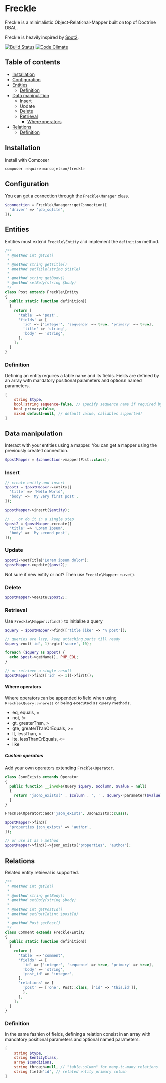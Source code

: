 # Freckle

Freckle is a minimalistic Object-Relational-Mapper built on top of Doctrine DBAL.

Freckle is heavily inspired by [Spot2](https://github.com/vlucas/spot2).

[![Build Status](https://travis-ci.org/marcojetson/freckle.svg?branch=master)](https://travis-ci.org/marcojetson/freckle)
[![Code Climate](https://codeclimate.com/github/marcojetson/freckle/badges/gpa.svg)](https://codeclimate.com/github/marcojetson/freckle)

## Table of contents

- [Installation](#installation)
- [Configuration](#configuration)
- [Entities](#entities)
  - [Definition](#entities-definition)
- [Data manipulation](#data-manipulation)
  - [Insert](#insert)
  - [Update](#update)
  - [Delete](#delete)
  - [Retrieval](#retrieval)
    - [Where operators](#where-operators)
- [Relations](#relations)
  - [Definition](#relations-definition)

## Installation

Install with Composer

```shell
composer require marcojetson/freckle
```

## Configuration

You can get a connection through the `Freckle\Manager` class.

```php
$connection = Freckle\Manager::getConnection([
  'driver' => 'pdo_sqlite',
]);
```

## Entities

Entities must extend ```Freckle\Entity``` and implement the ```definition``` method.

```php
/**
 * @method int getId()
 *
 * @method string getTitle()
 * @method setTitle(string $title)
 *
 * @method string getBody()
 * @method setBody(string $body)
 */
class Post extends Freckle\Entity
{
  public static function definition()
  {
  	return [
      'table' => 'post',
      'fields' => [
        'id' => ['integer', 'sequence' => true, 'primary' => true],
        'title' => 'string',
        'body' => 'string',
      ],
	];
  }
}
```

### <a name="entities-definition"></a>Definition

Defining an entity requires a table name and its fields.
Fields are defined by an array with mandatory positional parameters and optional named parameters.

```php
[
    string $type,
    bool|string sequence=false, // specify sequence name if required by database
    bool primary=false,
    mixed default=null, // default value, callables supported!
]
```

## Data manipulation

Interact with your entities using a mapper. You can get a mapper using the previously created connection.

```php
$postMapper = $connection->mapper(Post::class);
```

### Insert

```php
// create entity and insert
$post1 = $postMapper->entity([
  'title' => 'Hello World',
  'body' => 'My very first post',
]);

$postMapper->insert($entity);

// ...or do it in a single step
$post2 = $postMapper->create([
  'title' => 'Lorem Ipsum',
  'body' => 'My second post',
]);
```

### Update

```php
$post2->setTitle('Lorem ipsum dolor');
$postMapper->update($post2);
```

Not sure if new entity or not? Then use ```Freckle\Mapper::save()```.

### Delete

```php
$postMapper->delete($post2);
```

### Retrieval

Use ```Freckle\Mapper::find()``` to initialize a query

```php
$query = $postMapper->find(['title like' => '% post']);

// queries are lazy, keep attaching parts till ready
$query->not('id', 1)->gte('score', 10);

foreach ($query as $post) {
  echo $post->getName(), PHP_EOL;
}

// or retrieve a single result
$postMapper->find(['id' => 1])->first();
```

#### Where operators

Where operators can be appended to field when using ```Freckle\Query::where()``` or being executed as query methods.

- eq, equals, =
- not, !=
- gt, greaterThan, >
- gte, greaterThanOrEquals, >=
- lt, lessThan, <
- lte, lessThanOrEquals, <=
- like

##### Custom operators

Add your own operators extending ```Freckle\Operator```.

```php
class JsonExists extends Operator
{
  public function __invoke(Query $query, $column, $value = null)
  {
    return 'jsonb_exists(' . $column . ', ' . $query->parameter($value) . ')';
  }
}

Freckle\Operator::add('json_exists', JsonExists::class);

$postMapper->find([
  'properties json_exists' => 'author',
]);

// or use it as a method
$postMapper->find()->json_exists('properties', 'author');
```

## Relations

Related entity retrieval is supported.

```php
/**
 * @method int getId()
 *
 * @method string getBody()
 * @method setBody(string $body)
 *
 * @method int getPostId()
 * @method setPostId(int $postId)
 *
 * @method Post getPost()
 */
class Comment extends Freckle\Entity
{
  public static function definition()
  {
  	return [
      'table' => 'comment',
      'fields' => [
        'id' => ['integer', 'sequence' => true, 'primary' => true],
        'body' => 'string',
        'post_id' => 'integer',
      ],
      'relations' => [
        'post' => ['one', Post::class, ['id' => 'this.id']],
        },
      ],
	];
  }
}
```

### <a name="relations-definition"></a>Definition

In the same fashion of fields, defining a relation consist in an array with mandatory positional parameters and optional named parameters.

```php
[
    string $type,
    string $entityClass,
    array $conditions,
    string through=null, // "table.column" for many-to-many relations
    string field='id', // related entity primary column
]
```

